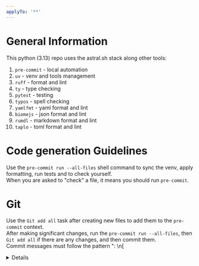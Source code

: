 ```yaml
---
applyTo: '**'
---
```


# General Information

This python (3.13) repo uses the astral.sh stack along other tools:
1. `pre-commit` - local automation
2. `uv` - venv and tools management
3. `ruff` - format and lint
4. `ty` - type checking
5. `pytest` - testing
6. `typos` - spell checking
7. `yamlfmt` - yaml format and lint
8. `biomejs` - json format and lint
9. `rumdl` - markdown format and lint
10. `taplo` - toml format and lint

# Code generation Guidelines

Use the `pre-commit run --all-files` shell command to sync the venv, apply formatting, run tests and to check yourself.  
When you are asked to "check" a file, it means you should run `pre-commit`.

# Git

Use the `Git add all` task after creating new files to add them to the `pre-commit` context.  
After making significant changes, run the `pre-commit run --all-files`, then `Git add all` if there are any changes, and then commit them.  
Commit messages must follow the pattern "<type>: <sentence>\n[<details>]", where the <type> is one of [feat, fix], the <sentence> is no more than 60 characters and the <details> are optional.  
Use the `Git push` task after every successful commit on an existing branch.
